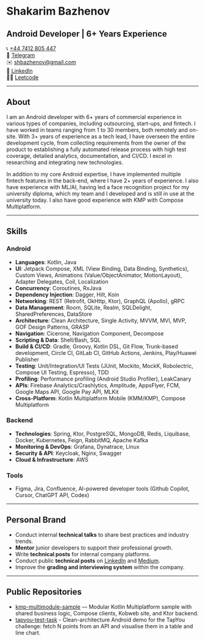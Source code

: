 # Shakarim Bazhenov

## Android Developer | 6+ Years Experience

📞 [+44 7412 805 447](https://wa.me/447412805447)  
💬 [Telegram](t.me/shbazhenov)  
✉️ [shbazhenov@gmail.com](mailto:shbazhenov@gmail.com)  
🔗 [LinkedIn](https://www.linkedin.com/in/shakarim-bazhenov/)  
👨‍💻 [Leetcode](https://leetcode.com/u/shbazhenov/)  

---

## About
I am an Android developer with 6+ years of commercial experience in various types of companies, including outsourcing, start-ups, and fintech. I have worked in teams ranging from 1 to 30 members, both remotely and on-site. With 3+ years of experience as a tech lead, I have overseen the entire development cycle, from collecting requirements from the owner of the product to establishing a fully automated release process with high test coverage, detailed analytics, documentation, and CI/CD. I excel in researching and integrating new technologies.

In addition to my core Android expertise, I have implemented multiple fintech features in the back-end, where I have 2+ years of experience. I also have experience with ML/AI, having led a face recognition project for my university diploma, which my team and I developed and is still in use at the university today. I also have good experience with KMP with Compose Multiplatform.

---

## Skills

### **Android**
- **Languages**: Kotlin, Java
- **UI**: Jetpack Compose, XML (View Binding, Data Binding, Synthetics), Custom Views, Animations (Value/ObjectAnimator, MotionLayout), Adapter Delegates, Coil, Localization
- **Concurrency**: Coroutines, RxJava
- **Dependency Injection**: Dagger, Hilt, Koin
- **Networking**: REST (Retrofit, OkHttp, Ktor), GraphQL (Apollo), gRPC
- **Data Management**: Room, SQLite, Realm, SQLDelight, SharedPreferences, DataStore
- **Architecture**: Clean Architecture, Single Activity, MVVM, MVI, MVP, GOF Design Patterns, GRASP
- **Navigation**: Cicerone, Navigation Component, Decompose
- **Scripting & Data**: Shell/Bash, SQL
- **Build & CI/CD**: Gradle, Groovy, Kotlin DSL, Git Flow, Trunk-based development, Circle CI, GitLab CI, GitHub Actions, Jenkins, Play/Huawei Publisher
- **Testing**: Unit/Integration/UI Tests (JUnit, Mockito, MockK, Robolectric, Compose UI Testing, Espresso), TDD
- **Profiling**: Performance profiling (Android Studio Profiler), LeakCanary
- **APIs**: Firebase Analytics/Crashlytics, Amplitude, AppsFlyer, FCM, Google Maps API, Google Pay API, MLKit
- **Cross-Platform**: Kotlin Multiplatform Mobile (KMM/KMP), Compose Multiplatform

### **Backend**
- **Technologies**: Spring, Ktor, PostgreSQL, MongoDB, Redis, Liquibase, Docker, Kubernetes, Feign, RabbitMQ, Apache Kafka
- **Monitoring & DevOps**: Grafana, Dynatrace, Linux
- **Security & API**: Keycloak, Nginx, Swagger
- **Cloud & Infrastructure**: AWS

### **Tools**
- Figma, Jira, Confluence, AI-powered developer tools (Github Copilot, Cursor, ChatGPT API, Codex)

---

## Personal Brand
- Conduct internal **technical talks** to share best practices and industry trends.
- **Mentor** junior developers to support their professional growth.
- Write **technical posts** for internal company platforms.
- Conduct public **technical posts** on [LinkedIn](https://www.linkedin.com/in/shakarim-bazhenov/) and [Medium](https://medium.com/@shbazhenov).
- Improve the **grading and interviewing system** within the company.

---

## Public Repositories
- [kmp-multimodule-sample](https://github.com/shaka-it/kmp-multimodule-sample) — Modular Kotlin Multiplatform sample with shared business logic, Compose clients, Kobweb site, and Ktor backend.
- [tapyou-test-task](https://github.com/shaka-it/tapyou-test-task) - Clean-architecture Android demo for the TapYou challenge: fetch N points from an API and visualise them in a table and line chart.
